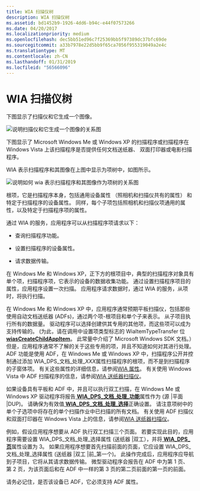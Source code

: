 ```yaml
---
title: WIA 扫描仪树
description: WIA 扫描仪树
ms.assetid: bd1452b9-1926-4dd6-b94c-e44f07573266
ms.date: 04/20/2017
ms.localizationpriority: medium
ms.openlocfilehash: dec5bb51ed96c7f25369bb5f97389dc37bfc69de
ms.sourcegitcommit: a33b7978e22d5bb9f65ca7056f955319049a2e4c
ms.translationtype: MT
ms.contentlocale: zh-CN
ms.lasthandoff: 01/31/2019
ms.locfileid: "56566096"
---
```

# <a name="wia-scanner-tree"></a>WIA 扫描仪树





下图显示了扫描仪和它生成一个图像。

![说明扫描仪和它生成一个图像的关系图](images/art-scanner.png)

下图显示了 Microsoft Windows Me 或 Windows XP 的扫描程序或扫描程序在 Windows Vista 上该扫描程序是否提供任何文档送纸器、 双面打印器或电影扫描程序。

WIA 表示扫描程序和其图像在上图中显示为项树中，如图所示。

![说明如何 wia 表示扫描程序和其图像作为项树的关系图](images/art-4.png)

根项，它是扫描程序本身，包括通用设备属性 （照相机和扫描仪共有的属性） 和特定于扫描程序的设备属性。 同样，每个子项包括照相机和扫描仪项通用的属性，以及特定于扫描程序项的属性。

通过 WIA 的服务，应用程序可以从扫描程序项请求以下：

-   查询扫描程序功能。

-   设置扫描程序的设备属性。

-   请求数据传输。

在 Windows Me 和 Windows XP，正下方的根项目中，典型的扫描程序对象具有单个项，扫描程序项，它表示的设备的数据收集功能。 通过设置扫描程序项目的属性，应用程序设置一次扫描。 应用程序请求数据时，通过 WIA 的服务，从项时，将执行扫描。

在 Windows Me 和 Windows XP 中，应用程序通常预期平板扫描仪，包括那些使用自动文档送纸器 (ADFs)，通过两个项-根项目和单个子来表示。 从子项目执行所有的数据量。 驱动程序可以选择创建供其专用的其他项，而这些项可以成为支持传输的。 (为此，请在调用中设置项类型标志的 WiaItemTypeTransfer 位[ **wiasCreateChildAppItem**](https://msdn.microsoft.com/library/windows/hardware/ff549156)。 此常量中介绍了 Microsoft Windows SDK 文档。）但是，应用程序通常不了解的关于这些专用的项，并且不知道如何对其进行处理。 ADF 功能是使用 ADF，在 Windows Me 或 Windows XP 中，扫描程序公开并控制通过添加 WIA\_DPS\_文档\_处理\_*XXX*属性扫描程序的根项，而不是到扫描程序的子窗体项。 有关这些属性的详细信息，请参阅[WIA 属性](https://msdn.microsoft.com/library/windows/hardware/ff552739)。 有关使用 Windows Vista 中 ADF 扫描程序的信息，请参阅[WIA 送纸器扫描仪](wia-feeder-scanners.md)。

如果设备具有平板和 ADF 中，并且可以执行双工扫描，在 Windows Me 或 Windows XP 驱动程序将报告[ **WIA\_DPS\_文档\_处理\_功能**](https://msdn.microsoft.com/library/windows/hardware/ff551379)属性作为 (源 |平面 |DUP)。 请确保为有效值[ **WIA\_DPS\_文档\_处理\_选择**](https://msdn.microsoft.com/library/windows/hardware/ff551384)正确设置。 请注意项树中的单个子选项中将存在的单个扫描作业中已扫描的所有文档。 有关使用 ADF 扫描仪和双面打印器在 Windows Vista 上的信息，请参阅[WIA 送纸器扫描仪](wia-feeder-scanners.md)。

例如，假设应用程序想要从 ADF 执行双工扫描三个页面。 若要实现此目的，应用程序需要设置 WIA\_DPS\_文档\_处理\_选择属性 (送纸器 |双工），并将[ **WIA\_DPS\_页**](https://msdn.microsoft.com/library/windows/hardware/ff551414)属性设置为 3。 如果应用程序想要首先扫描前面的页面，它应设置 WIA\_DPS\_文档\_处理\_选择属性 (送纸器 |双工 |前\_第一个)。 此操作完成后，应用程序应导航到子项目，它将从其请求数据传输。 微型驱动程序会报告在 ADF 中为第 1 页、 第 2 页，为该页面后和在 ADF 中一样的第 3 页的第二页前面的第一页的前面。

请务必记住，是否该设备已 ADF，它必须支持 ADF 属性。

 

 




